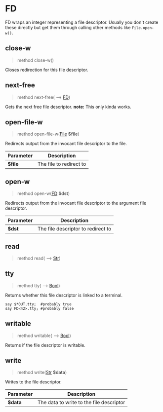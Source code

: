 # FD
 FD wraps an integer representing a file descriptor. Usually you don't create these directly but get them through calling other methods like `File.open-w()`.
## close-w
>method close-w()


 Closes redirection for this file descriptor.
## next-free
>method next-free( ⟶ [FD](./FD.md))


 Gets the next free file descriptor. **note:** This only kinda works.
## open-file-w
>method open-file-w([File](./File.md) **$file**)


 Redirects output from the invocant file descriptor to the file.

|Parameter|Description|
|---------|-----------|
|**$file**| The file to redirect to|
## open-w
>method open-w([FD](./FD.md) **$dst**)


 Redirects output from the invocant file descriptor to the argument file descriptor.

|Parameter|Description|
|---------|-----------|
|**$dst**| The file descriptor to redirect to|
## read
>method read( ⟶ [Str](./Str.md))


## tty
>method tty( ⟶ [Bool](./Bool.md))


 Returns whether this file descriptor is linked to a terminal.
```perl6
say $*OUT.tty;  #probably true
say FD<42>.tty; #probably false
```
## writable
>method writable( ⟶ [Bool](./Bool.md))


 Returns if the file descriptor is writable.
## write
>method write([Str](./Str.md) **$data**)


 Writes to the file descriptor.

|Parameter|Description|
|---------|-----------|
|**$data**| The data to write to the file descriptor|

